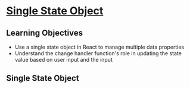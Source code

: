# [Single State Object](https://login.codingdojo.com/m/754/16735/124693)

## Learning Objectives

- Use a single state object in React to manage multiple data properties
- Understand the change handler function's role in updating the state value based on user input and the input

## Single State Object



